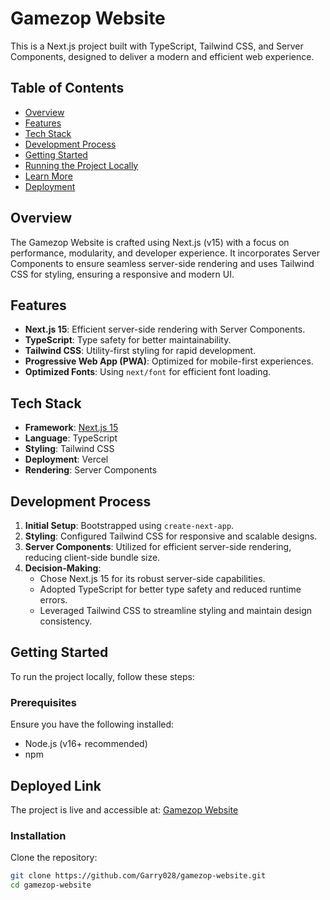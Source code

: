 # Gamezop Website

This is a Next.js project built with TypeScript, Tailwind CSS, and Server Components, designed to deliver a modern and efficient web experience.

## Table of Contents
- [Overview](#overview)
- [Features](#features)
- [Tech Stack](#tech-stack)
- [Development Process](#development-process)
- [Getting Started](#getting-started)
- [Running the Project Locally](#running-the-project-locally)
- [Learn More](#learn-more)
- [Deployment](#deployment)

## Overview
The Gamezop Website is crafted using Next.js (v15) with a focus on performance, modularity, and developer experience. It incorporates Server Components to ensure seamless server-side rendering and uses Tailwind CSS for styling, ensuring a responsive and modern UI.

## Features
- **Next.js 15**: Efficient server-side rendering with Server Components.
- **TypeScript**: Type safety for better maintainability.
- **Tailwind CSS**: Utility-first styling for rapid development.
- **Progressive Web App (PWA)**: Optimized for mobile-first experiences.
- **Optimized Fonts**: Using `next/font` for efficient font loading.

## Tech Stack
- **Framework**: [Next.js 15](https://nextjs.org)
- **Language**: TypeScript
- **Styling**: Tailwind CSS
- **Deployment**: Vercel
- **Rendering**: Server Components

## Development Process
1. **Initial Setup**: Bootstrapped using `create-next-app`.
2. **Styling**: Configured Tailwind CSS for responsive and scalable designs.
3. **Server Components**: Utilized for efficient server-side rendering, reducing client-side bundle size.
4. **Decision-Making**:
   - Chose Next.js 15 for its robust server-side capabilities.
   - Adopted TypeScript for better type safety and reduced runtime errors.
   - Leveraged Tailwind CSS to streamline styling and maintain design consistency.

## Getting Started
To run the project locally, follow these steps:

### Prerequisites
Ensure you have the following installed:
- Node.js (v16+ recommended)
- npm

## Deployed Link
The project is live and accessible at: [Gamezop Website](https://gamezop-website.vercel.app/)

### Installation
Clone the repository:
```bash
git clone https://github.com/Garry028/gamezop-website.git
cd gamezop-website
